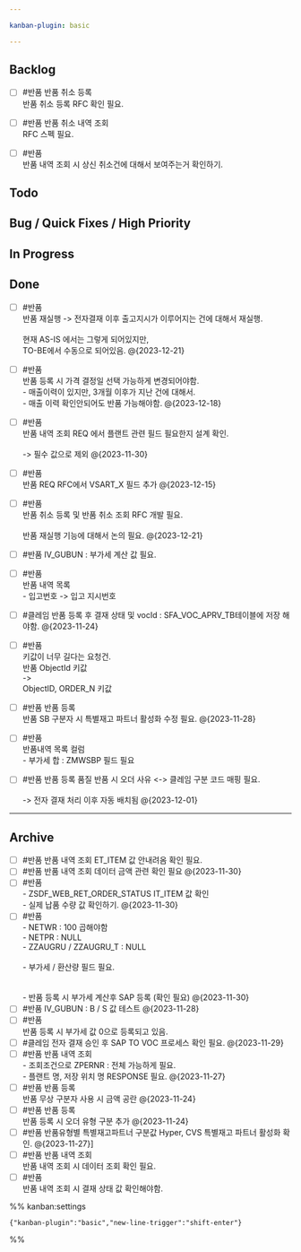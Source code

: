 ```yaml
---

kanban-plugin: basic

---
```


## Backlog

- [ ] #반품 반품 취소 등록<br>반품 취소 등록 RFC 확인 필요.
- [ ] #반품 반품 취소 내역 조회<br>RFC 스펙 필요.
- [ ] #반품 <br>반품 내역 조회 시 상신 취소건에 대해서 보여주는거 확인하기.


## Todo



## Bug / Quick Fixes / High Priority



## In Progress



## Done

- [ ] #반품 <br>반품 재실행 -> 전자결재 이후 출고지시가 이루어지는 건에 대해서 재실행.<br><br>현재 AS-IS 에서는 그렇게 되어있지만, <br>TO-BE에서 수동으로 되어있음. @{2023-12-21}
- [ ] #반품 <br>반품 등록 시 가격 결정일 선택 가능하게 변경되어야함.<br>- 매출이력이 있지만, 3개월 이후가 지난 건에 대해서.<br>- 매출 이력 확인안되어도 반품 가능해야함. @{2023-12-18}
- [ ] #반품 <br>반품 내역 조회 REQ 에서 플랜트 관련 필드 필요한지 설계 확인.<br><br>-> 필수 값으로 제외 @{2023-11-30}
- [ ] #반품<br>반품 REQ RFC에서 VSART_X 필드 추가 @{2023-12-15}
- [ ] #반품<br>반품 취소 등록 및 반품 취소 조회 RFC 개발 필요.<br><br>반품 재실행 기능에 대해서 논의 필요. @{2023-12-21}
- [ ] #반품  IV_GUBUN : 부가세 계산 값 필요.
- [ ] #반품 <br>반품 내역 목록<br>- 입고번호 -> 입고 지시번호
- [ ] #클레임  반품 등록 후 결재 상태 및 vocId : SFA_VOC_APRV_TB테이블에 저장 해야함. @{2023-11-24}
- [ ] #반품<br>키값이 너무 길다는 요청건.<br>반품 ObjectId 키값<br>-> <br>ObjectID, ORDER_N 키값
- [ ] #반품 반품 등록<br>반품 SB 구분자 시 특별재고 파트너 활성화 수정 필요. @{2023-11-28}
- [ ] #반품 <br>반품내역 목록 컬럼<br>- 부가세 합 : ZMWSBP 필드 필요
- [ ] #반품 반품 등록 품질 반품 시 오더 사유 <-> 클레임 구분 코드 매핑 필요.<br><br>-> 전자 결재 처리 이후 자동 배치됨 @{2023-12-01}


***

## Archive

- [ ] #반품 반품 내역 조회 ET_ITEM 값 안내려옴 확인 필요.
- [ ] #반품 반품 내역 조회 데이터 금액 관련 확인 필요 @{2023-11-30}
- [ ] #반품 <br>- ZSDF_WEB_RET_ORDER_STATUS IT_ITEM 값 확인<br>- 실제 납품 수량 값 확인하기. @{2023-11-30}
- [ ] #반품 <br>- NETWR : 100 곱해야함<br>- NETPR : NULL<br>- ZZAUGRU / ZZAUGRU_T : NULL<br><br>-  부가세 / 환산량 필드 필요.<br><br><br>- 반품 등록 시 부가세 계산후 SAP 등록 (확인 필요) @{2023-11-30}
- [ ] #반품 IV_GUBUN : B / S 값 테스트 @{2023-11-28}
- [ ] #반품<br>반품 등록 시 부가세 값 0으로 등록되고 있음.
- [ ] #클레임 전자 결재 승인 후  SAP TO VOC 프로세스 확인 필요. @{2023-11-29}
- [ ] #반품 반품 내역 조회 <br>- 조회조건으로 ZPERNR : 전체 가능하게 필요.<br>- 플랜트 명, 저장 위치 명 RESPONSE 필요. @{2023-11-27}
- [ ] #반품 반품 등록<br>반품 무상 구분자 사용 시 금액 공란 @{2023-11-24}
- [ ] #반품  반품 등록<br>반품 등록 시 오더 유형 구분 추가 @{2023-11-24}
- [ ] #반품  반품유형별 특별재고파트너 구분값   Hyper, CVS 특별재고 파트너 활성화 확인. @{2023-11-27}]
- [ ] #반품 반품 내역 조회<br>반품 내역 조회 시 데이터 조회 확인 필요.
- [ ] #반품 <br>반품 내역 조회 시 결재 상태 값 확인해야함.

%% kanban:settings
```
{"kanban-plugin":"basic","new-line-trigger":"shift-enter"}
```
%%